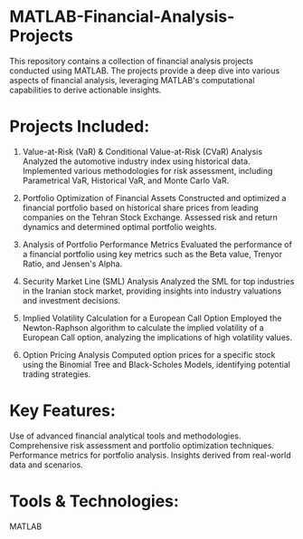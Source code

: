 # MATLAB-Financial-Analysis-Projects
This repository contains a collection of financial analysis projects conducted using MATLAB. The projects provide a deep dive into various aspects of financial analysis, leveraging MATLAB's computational capabilities to derive actionable insights.

# Projects Included:

1. Value-at-Risk (VaR) & Conditional Value-at-Risk (CVaR) Analysis
Analyzed the automotive industry index using historical data.
Implemented various methodologies for risk assessment, including Parametrical VaR, Historical VaR, and Monte Carlo VaR.

2. Portfolio Optimization of Financial Assets
Constructed and optimized a financial portfolio based on historical share prices from leading companies on the Tehran Stock Exchange.
Assessed risk and return dynamics and determined optimal portfolio weights.

3. Analysis of Portfolio Performance Metrics
Evaluated the performance of a financial portfolio using key metrics such as the Beta value, Trenyor Ratio, and Jensen's Alpha.

4. Security Market Line (SML) Analysis
Analyzed the SML for top industries in the Iranian stock market, providing insights into industry valuations and investment decisions.

5. Implied Volatility Calculation for a European Call Option
Employed the Newton-Raphson algorithm to calculate the implied volatility of a European Call option, analyzing the implications of high volatility values.

6. Option Pricing Analysis
Computed option prices for a specific stock using the Binomial Tree and Black-Scholes Models, identifying potential trading strategies.


# Key Features:
Use of advanced financial analytical tools and methodologies.
Comprehensive risk assessment and portfolio optimization techniques.
Performance metrics for portfolio analysis.
Insights derived from real-world data and scenarios.

# Tools & Technologies: 
MATLAB

